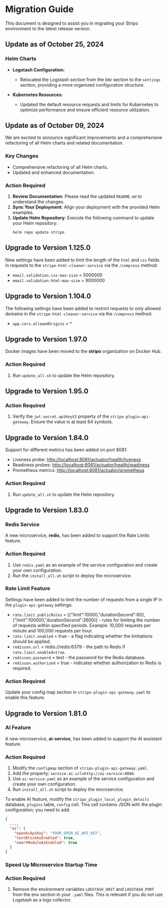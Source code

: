 # Migration Guide

This document is designed to assist you in migrating your Stripo environment to the latest release version.

## Update as of October 25, 2024

### Helm Charts

- **Logstash Configuration:**
   - Relocated the Logstash section from the `ENV` section to the `settings` section, providing a more organized configuration structure.

- **Kubernetes Resources:**
   - Updated the default resource requests and limits for Kubernetes to optimize performance and ensure efficient resource utilization.

## Update as of October 09, 2024
We are excited to announce significant improvements and a comprehensive refactoring of all Helm charts and related documentation.

### Key Changes

- Comprehensive refactoring of all Helm charts.
- Updated and enhanced documentation.

### Action Required

1. **Review Documentation**: Please read the updated `README.md` to understand the changes.
2. **Sync Your Deployment**: Align your deployment with the provided Helm examples.
3. **Update Helm Repository**: Execute the following command to update your Helm repository:
    ```shell
    helm repo update stripo
    ```

## Upgrade to Version 1.125.0

New settings have been added to limit the length of the `html` and `css` fields in requests to the `stripe-html-cleaner-service` via the `/compress` method:

- `email.validation.css-max-size` = 5000000
- `email.validation.html-max-size` = 9000000

## Upgrade to Version 1.104.0

The following settings have been added to restrict requests to only allowed domains in the `stripe-html-cleaner-service` via the `/compress` method:

- `app.cors.allowedOrigins` = *

## Upgrade to Version 1.97.0

Docker images have been moved to the **stripo** organization on Docker Hub.

### Action Required

1. Run `update_all.sh` to update the Helm repository.

## Upgrade to Version 1.95.0

### Action Required

1. Verify the `jwt.secret.apiKeyV3` property of the `stripo-plugin-api-gateway`. Ensure the value is at least 64 symbols.

## Upgrade to Version 1.84.0

Support for different metrics has been added on port 8081:

- Liveness probe: [http://localhost:8081/actuator/health/liveness](http://localhost:8081/actuator/health/liveness)
- Readiness probes: [http://localhost:8081/actuator/health/readiness](http://localhost:8081/actuator/health/readiness)
- Prometheus metrics: [http://localhost:8081/actuator/prometheus](http://localhost:8081/actuator/prometheus)

### Action Required

1. Run `update_all.sh` to update the Helm repository.

## Upgrade to Version 1.83.0

### Redis Service

A new microservice, **redis**, has been added to support the Rate Limits feature.

### Action Required

1. Use `redis.yaml` as an example of the service configuration and create your own configuration.
2. Run the `install_all.sh` script to deploy the microservice.

### Rate Limit Feature

Settings have been added to limit the number of requests from a single IP in the `plugin-api-gateway` settings:

- `rate.limit.publicRules` = [{"limit":10000,"durationSecond":60},{"limit":100000,"durationSecond":3600}] - rules for limiting the number of requests within specified periods. Example: 10,000 requests per minute and 100,000 requests per hour.
- `rate.limit.enabled` = true - a flag indicating whether the limitations should be applied.
- `redisson.url` = redis://redis:6379 - the path to Redis if `rate.limit.enabled=true`.
- `redisson.password` = test - the password for the Redis database.
- `redisson.authorized` = true - indicates whether authorization to Redis is required.

### Action Required

Update your config map section in `stripo-plugin-api-gateway.yaml` to enable this feature.

## Upgrade to Version 1.81.0

### AI Feature

A new microservice, **ai-service**, has been added to support the AI assistant feature.

### Action Required

1. Modify the `configmap` section of `stripo-plugin-api-gateway.yaml`.
2. Add the property: `service.ai.url=http://ai-service:8080`.
3. Use `ai-service.yaml` as an example of the service configuration and create your own configuration.
4. Run `install_all.sh` script to deploy the microservice.

To enable AI feature, modify the `stripo_plugin_local_plugin_details` database, `plugins` table, `config` cell. This cell contains JSON with the plugin configuration; you need to add:

```json
{
  ...,
  "ai": {
    "openAiApiKey": "YOUR_OPEN_AI_API_KEY",
    "textBlockAiEnabled": true,
    "smartModuleAiEnabled": true
  }
}
```

### Speed Up Microservice Startup Time

### Action Required

1. Remove the environment variables `LOGSTASH_HOST` and `LOGSTASH_PORT` from the env section in your `.yaml` files.
   This is relevant if you do not use Logstash as a logs collector.

